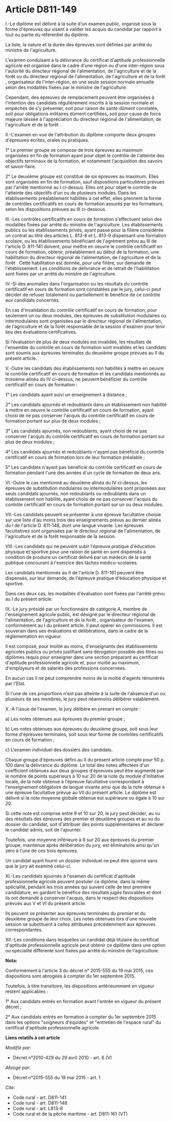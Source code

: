 # Article D811-149

I.-Le diplôme est délivré à la suite d'un examen public, organisé sous la forme d'épreuves qui visent à valider les acquis du
candidat par rapport à tout ou partie du référentiel du diplôme. 

La liste, la nature et la durée des épreuves sont définies par arrêté du ministre de l'agriculture.

L'examen conduisant à la délivrance du certificat d'aptitude professionnelle agricole est organisé dans le cadre d'une région
ou d'une inter-région sous l'autorité du         directeur régional de l'alimentation, de l'agriculture et de la forêt  ou du
directeur régional de l'alimentation, de l'agriculture et de la forêt , organisateur de l'inter-région, en une seule session
normale annuelle selon des modalités fixées par le ministre de l'agriculture. 

Cependant, des épreuves de remplacement peuvent être organisées à l'intention des candidats régulièrement inscrits à la
session normale et empêchés de s'y présenter, soit pour raison de santé dûment constatée, soit pour obligations militaires
dûment certifiées, soit pour cause de force majeure laissée à l'appréciation du         directeur régional de l'alimentation,
de l'agriculture et de la forêt . 

II.-L'examen en vue de l'attribution du diplôme comporte deux groupes d'épreuves écrites, orales ou pratiques. 

1° Le premier groupe se compose de trois épreuves au maximum organisées en fin de formation ayant pour objet le contrôle de
l'atteinte des objectifs terminaux de la formation, et notamment l'acquisition des savoirs et savoir-faire. 

2° Le deuxième groupe est constitué de six épreuves au maximum. Elles sont organisées en fin de formation, sauf dispositions
particulières prévues par l'arrêté mentionné au I ci-dessus. Elles ont pour objet le contrôle de l'atteinte des objectifs
d'un ou de plusieurs modules. Dans les établissements préalablement habilités à cet effet, elles prennent la forme de
contrôles certificatifs en cours de formation assurés par les formateurs, selon les dispositions prévues au III ci-dessous. 

III.-Les contrôles certificatifs en cours de formation s'effectuent selon des modalités fixées par arrêté du ministre de
l'agriculture. Les établissements publics ou les établissements privés, ayant passé pour la filière considérée un contrat au
titre des articles L. 813-8 et L. 813-9 dispensant une formation scolaire, ou les établissements bénéficiant de l'agrément
prévu au III de l'article D. 811-141 doivent, pour mettre en oeuvre le contrôle certificatif en cours de formation, obtenir,
préalablement au début de la formation, une habilitation du         directeur régional de l'alimentation, de l'agriculture et
de la forêt . Cette habilitation est donnée, pour une filière, sur demande de l'établissement. Les conditions de délivrance
et de retrait de l'habilitation sont fixées par un arrêté du ministre de l'agriculture. 

IV.-Si des anomalies dans l'organisation ou les résultats du contrôle certificatif en cours de formation sont constatées par
le jury, celui-ci peut décider de refuser totalement ou partiellement le bénéfice de ce contrôle aux candidats concernés. 

En cas d'invalidation du contrôle certificatif en cours de formation, pour seulement un ou deux modules, des épreuves de
substitution modulaires ou intermodulaires sont organisées par le         directeur régional de l'alimentation, de
l'agriculture et de la forêt  responsable de la session d'examen pour tenir lieu des évaluations certificatives. 

Si l'évaluation de plus de deux modules est invalidée, les résultats de l'ensemble du contrôle en cours de formation sont
invalidés et les candidats sont soumis aux épreuves terminales du deuxième groupe prévues au II du présent article.

V.-Outre les candidats des établissements non habilités à mettre en oeuvre le contrôle certificatif en cours de formation et
les candidats mentionnés au troisième alinéa du IV ci-dessus, ne peuvent bénéficier du contrôle certificatif en cours de
formation : 

1° Les candidats ayant suivi un enseignement à distance ; 

2° Les candidats ajournés et redoublants dans un établissement non habilité à mettre en oeuvre le contrôle certificatif en
cours de formation, ayant choisi de ne pas conserver l'acquis du contrôle certificatif en cours de formation portant sur plus
de deux modules ; 

3° Les candidats ajournés, non redoublants, ayant choisi de ne pas conserver l'acquis du contrôle certificatif en cours de
formation portant sur plus de deux modules ; 

4° Les candidats ajournés et redoublants n'ayant pas bénéficié du contrôle certificatif en cours de formation lors de leur
formation préalable ; 

5° Les candidats n'ayant pas bénéficié du contrôle certificatif en cours de formation pendant l'une des années d'un cycle de
formation de deux ans. 

VI.-Outre le cas mentionné au deuxième alinéa du IV ci-dessus, les épreuves de substitution modulaires ou intermodulaires
sont proposées aux seuls candidats ajournés, non redoublants ou redoublants dans un établissement non habilité, ayant choisi
de ne pas conserver l'acquis du contrôle certificatif en cours de formation portant sur un ou deux modules. 

VII.-Les candidats peuvent se présenter à une épreuve facultative choisie sur une liste d'au moins trois des enseignements
prévus au dernier alinéa du I de l'article D. 811-148, dont une langue vivante. Les épreuves facultatives sont organisées par
le         directeur régional de l'alimentation, de l'agriculture et de la forêt  responsable de la session. 

VIII.-Les candidats qui ne peuvent subir l'épreuve pratique d'éducation physique et sportive pour une raison de santé en sont
dispensés à condition de produire un certificat délivré par un médecin de la santé publique concourant à l'exercice des
tâches médico-scolaires. 

Les candidats mentionnés au II de l'article D. 811-161 peuvent être dispensés, sur leur demande, de l'épreuve pratique
d'éducation physique et sportive. 

Dans ces deux cas, les modalités d'évaluation sont fixées par l'arrêté prévu au I du présent article. 

IX.-Le jury présidé par un fonctionnaire de catégorie A, membre de l'enseignement agricole public, est désigné par le
directeur régional de l'alimentation, de l'agriculture et de la forêt , organisateur de l'examen, conformément au I du
présent article. Il peut opérer en commissions. Il est souverain dans ses évaluations et délibérations, dans le cadre de la
réglementation en vigueur. 

Il est composé, pour moitié au moins, d'enseignants des établissements agricoles publics ou privés justifiant sans dérogation
possible des titres ou diplômes requis pour enseigner dans une section préparant au certificat d'aptitude professionnelle
agricole et, pour moitié au maximum, d'employeurs et de salariés des professions concernées. 

En aucun cas il ne peut comprendre moins de la moitié d'agents rémunérés par l'Etat. 

Si l'une de ces proportions n'est pas atteinte à la suite de l'absence d'un ou plusieurs de ses membres, le jury peut
néanmoins délibérer valablement.

X.-A l'issue de l'examen, le jury délibère en prenant en compte : 

a) Les notes obtenues aux épreuves du premier groupe ; 

b) Les notes obtenues aux épreuves du deuxième groupe, soit sous leur forme d'épreuves terminales, soit sous leur forme de
contrôles certificatifs en cours de formation ; 

c) L'examen individuel des dossiers des candidats. 

Chaque groupe d'épreuves défini au II du présent article compte pour 50 p. 100 dans la délivrance du diplôme. Le total des
notes affectées d'un coefficient obtenues aux deux groupes d'épreuves peut être augmenté par le nombre de points supérieurs à
10 sur 20 de la note du module d'initiative locale, de la note obtenue à l'épreuve facultative correspondant à l'enseignement
obligatoire de langue vivante ainsi que de la note obtenue à une épreuve facultative prévue au VII du présent article. Le
diplôme est délivré si la note moyenne globale obtenue est supérieure ou égale à 10 sur 20. 

Si cette note est comprise entre 9 et 10 sur 20, le jury peut décider, au vu des résultats des épreuves des premier et
deuxième groupes et au vu du dossier du candidat, soit d'attribuer des points supplémentaires et déclarer le candidat admis,
soit de l'ajourner. 

Toutefois, une moyenne inférieure à 9 sur 20 aux épreuves du premier groupe, maintenue après délibération du jury, est
éliminatoire ainsi qu'un zéro à l'une de ces trois épreuves. 

Un candidat ayant fourni un dossier individuel ne peut être ajourné sans que le jury ait examiné celui-ci. 

XI.-Les candidats ajournés à l'examen du certificat d'aptitude professionnelle agricole peuvent postuler ce diplôme, dans la
même spécialité, pendant les trois années qui suivent celle de leur première candidature, en gardant le bénéfice des
résultats jugés favorables et dont ils ont demandé à conserver l'acquis, dans le respect des dispositions prévues aux V et VI
du présent article. 

Ils peuvent se présenter aux épreuves terminales du premier et du deuxième groupe de leur choix. Les notes obtenues lors
d'une nouvelle session se substituent à celles attribuées précédemment aux épreuves correspondantes. 

XII.-Les conditions dans lesquelles un candidat déjà titulaire du certificat d'aptitude professionnelle agricole peut obtenir
ce diplôme dans une option ou spécialité différente sont fixées par arrêté du ministre de l'agriculture.

**Nota:**

Conformément à l'article 3 du décret n° 2015-555 du 19 mai 2015, ces dispositions sont abrogées à compter du 1er septembre
2015.

Toutefois, à titre transitoire, les dispositions antérieurement en vigueur restent applicables :

1° Aux candidats entrés en formation avant l'entrée en vigueur du présent décret ;

2° Aux candidats entrés en formation à compter du 1er septembre 2015 dans les options "soigneurs d'équidés" et "entretien de
l'espace rural" du certificat d'aptitude professionnelle agricole.

**Liens relatifs à cet article**

_Modifié par_:

  - Décret n°2010-429 du 29 avril 2010 - art. 6 (V)

_Abrogé par_:

  - Décret n°2015-555 du 19 mai 2015 - art. 1

_Cite_:

  - Code rural - art. D811-141
  - Code rural - art. D811-148
  - Code rural - art. L813-8
  - Code rural et de la pêche maritime - art. D811-161 (VT)
